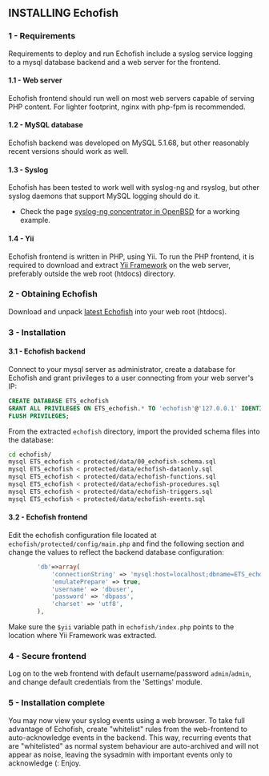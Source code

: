 ## INSTALLING Echofish

### 1 - Requirements

Requirements to deploy and run Echofish include a syslog service logging to a mysql database backend and a web server for the frontend.

#### 1.1 - Web server

Echofish frontend should run well on most web servers capable of serving PHP content. For lighter footprint, nginx with php-fpm is recommended.

#### 1.2 - MySQL database

Echofish backend was developed on MySQL 5.1.68, but other reasonably recent versions should work as well.

#### 1.3 - Syslog

Echofish has been tested to work well with syslog-ng and rsyslog, but other syslog daemons that support MySQL logging should do it.

* Check the page [syslog-ng concentrator in OpenBSD](OpenBSD-syslog-concentrator.md) for a working example.

#### 1.4 - Yii

Echofish frontend is written in PHP, using Yii. To run the PHP frontend, it is required to download and extract [Yii Framework](https://github.com/yiisoft/yii/releases/download/1.1.14/yii-1.1.14.f0fee9.tar.gz) on the web server, preferably outside the web root (htdocs) directory. 

### 2 - Obtaining Echofish

Download and unpack [latest Echofish](https://github.com/echothrust/echofish/archive/master.tar.gz) into your web root (htdocs).

### 3 - Installation

#### 3.1 - Echofish backend

Connect to your mysql server as administrator, create a database for Echofish and grant privileges to a user connecting from your web server's IP:

```sql
CREATE DATABASE ETS_echofish
GRANT ALL PRIVILEGES ON ETS_echofish.* TO 'echofish'@'127.0.0.1' IDENTIFIED BY 'place-your-passwd-here' WITH GRANT OPTION;
FLUSH PRIVILEGES;
```

From the extracted `echofish` directory, import the provided schema files into the database:

```sh
cd echofish/
mysql ETS_echofish < protected/data/00_echofish-schema.sql
mysql ETS_echofish < protected/data/echofish-dataonly.sql
mysql ETS_echofish < protected/data/echofish-functions.sql
mysql ETS_echofish < protected/data/echofish-procedures.sql
mysql ETS_echofish < protected/data/echofish-triggers.sql
mysql ETS_echofish < protected/data/echofish-events.sql
```

#### 3.2 - Echofish frontend

Edit the echofish configuration file located at `echofish/protected/config/main.php` and find the following section and change the values to reflect the backend database configuration:

```php
		'db'=>array(
			'connectionString' => 'mysql:host=localhost;dbname=ETS_echofish',
			'emulatePrepare' => true,
			'username' => 'dbuser',
			'password' => 'dbpass',
			'charset' => 'utf8',
		),
```

Make sure the `$yii` variable path in `echofish/index.php` points to the location where Yii Framework was extracted.

### 4 - Secure frontend

Log on to the web frontend with default username/password `admin`/`admin`, and change default credentials from the 'Settings' module.

### 5 - Installation complete

You may now view your syslog events using a web browser.
To take full advantage of Echofish, create "whitelist" rules from the web-frontend to auto-acknowledge events in the backend. This way, recurring events that are "whitelisted" as normal system behaviour are auto-archived and will not appear as noise, leaving the sysadmin with important events only to acknowledge (: Enjoy.
